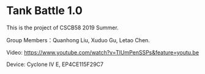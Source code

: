 # Tank Battle 1.0

This is the project of CSCB58 2019 Summer.

Group Members：Quanhong Liu, Xuduo Gu, Letao Chen.

Video: https://www.youtube.com/watch?v=TlUmPenSSPs&feature=youtu.be

Device: Cyclone IV E, EP4CE115F29C7
